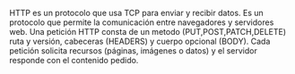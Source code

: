 HTTP es un protocolo que usa TCP para enviar y recibir datos. Es un protocolo que permite la comunicación entre navegadores y servidores web. Una petición HTTP consta de un metodo (PUT,POST,PATCH,DELETE) ruta y versión, cabeceras (HEADERS) y cuerpo opcional (BODY). Cada petición solicita recursos (páginas, imágenes o datos) y el servidor responde con el contenido pedido.